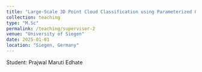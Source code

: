 ```yaml
---
title: "Large-Scale 3D Point Cloud Classification using Parameterized Quantum Circuits."
collection: teaching
type: "M.Sc"
permalink: /teaching/supervisor-2
venue: "University of Siegen"
date: 2025-01-01
location: "Siegen, Germany"
---
```


Student: Prajwal Maruti Edhate